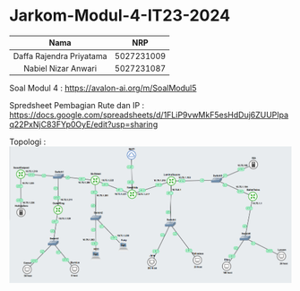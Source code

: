 # Jarkom-Modul-4-IT23-2024


| Nama | NRP |
| :--: | :--: |
| Daffa Rajendra Priyatama | 5027231009 |
| Nabiel Nizar Anwari | 5027231087 |


Soal Modul 4 : https://avalon-ai.org/m/SoalModul5

Spredsheet Pembagian Rute dan IP : 
https://docs.google.com/spreadsheets/d/1FLiP9vwMkF5esHdDuj6ZUUPIpaq22PxNjC83FYp0OyE/edit?usp=sharing

Topologi : 
![github-small](https://github.com/bielnzar/Jarkom-Modul-5-IT23-2024/blob/main/assets/images/topologi-fiks.png)